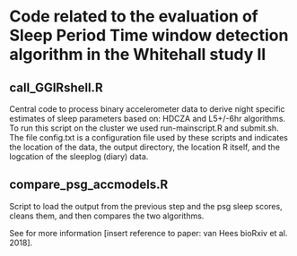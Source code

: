 # Code related to the evaluation of Sleep Period Time window detection algorithm in the Whitehall study II

## call_GGIRshell.R
Central code to process binary accelerometer data to derive night specific estimates of sleep parameters based on: HDCZA and L5+/-6hr algorithms. To run this script on the cluster we used run-mainscript.R and submit.sh. The file config.txt is a configuration file used by these scripts and indicates the location of the data, the output directory, the location R itself, and the logcation of the sleeplog (diary) data.

## compare_psg_accmodels.R
Script to load the output from the previous step and the psg sleep scores, cleans them, and then compares the two algorithms.

See for more information [insert reference to paper: van Hees bioRxiv et al. 2018].
